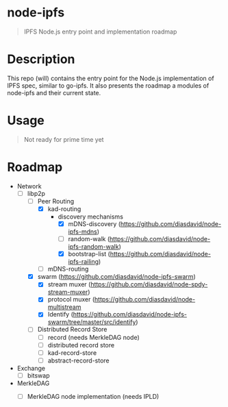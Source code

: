 node-ipfs
=========

> IPFS Node.js entry point and implementation roadmap

# Description

This repo (will) contains the entry point for the Node.js implementation of IPFS spec, similar to go-ipfs. It also presents the roadmap a modules of node-ipfs and their current state.


# Usage

> Not ready for prime time yet

# Roadmap

- Network
  - [ ] libp2p
    - [ ] Peer Routing
      - [x] kad-routing
        - discovery mechanisms
          - [x] mDNS-discovery (https://github.com/diasdavid/node-ipfs-mdns)
          - [ ] random-walk (https://github.com/diasdavid/node-ipfs-random-walk)
          - [x] bootstrap-list (https://github.com/diasdavid/node-ipfs-railing)
      - [ ] mDNS-routing
    - [x] swarm (https://github.com/diasdavid/node-ipfs-swarm)
      - [x] stream muxer (https://github.com/diasdavid/node-spdy-stream-muxer)
      - [x] protocol muxer (https://github.com/diasdavid/node-multistream
      - [x] Identify (https://github.com/diasdavid/node-ipfs-swarm/tree/master/src/identify)
    - [ ] Distributed Record Store
      - [ ] record (needs MerkleDAG node)
      - [ ] distributed record store
      - [ ] kad-record-store
      - [ ] abstract-record-store
- Exchange
  - [ ] bitswap
- MerkleDAG
  - [ ] MerkleDAG node implementation (needs IPLD)

